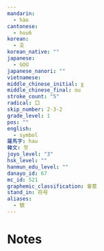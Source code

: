 ```yaml
---
mandarin:
  - hào
cantonese:
  - hou6
korean:
  - 호
korean_native: ""
japanese:
  - GOU
japanese_nanori: ""
vietnamese:
middle_chinese_initial: ɣ
middle_chinese_final: ɑu
stroke_count: "5"
radical: 口
skip_number: 2-3-2
grade_level: 1
pos: ""
english:
  - symbol
羅馬字: hau
韓文: 핫
joyo_level: "3"
hsk_level: ""
hanmun_edu_level: ""
danayo_id: 67
mc_id: 521
graphemic_classification: 會意
stand_in: 符号
aliases:
  - 號
---
```


# Notes
